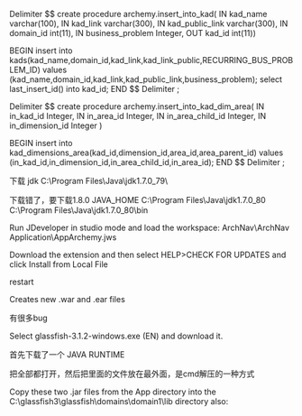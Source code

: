 





Delimiter $$
create procedure archemy.insert_into_kad(
IN kad_name varchar(100), 
IN kad_link varchar(300),
IN kad_public_link varchar(300),
IN domain_id int(11), 
IN business_problem Integer,
OUT kad_id int(11))

BEGIN
insert into kads(kad_name,domain_id,kad_link,kad_link_public,RECURRING_BUS_PROBLEM_ID) 
values (kad_name,domain_id,kad_link,kad_public_link,business_problem);
select last_insert_id() into kad_id;
END $$
Delimiter ;

Delimiter $$
create procedure archemy.insert_into_kad_dim_area(
IN in_kad_id Integer, 
IN in_area_id Integer,
IN in_area_child_id Integer,
IN in_dimension_id Integer
)

BEGIN
insert into kad_dimensions_area(kad_id,dimension_id,area_id,area_parent_id) 
values (in_kad_id,in_dimension_id,in_area_child_id,in_area_id);
END $$
Delimiter ;



下载 jdk
C:\Program Files\Java\jdk1.7.0_79\

下载错了，要下载1.8.0
JAVA_HOME
C:\Program Files\Java\jdk1.7.0_80
C:\Program Files\Java\jdk1.7.0_80\bin






Run JDeveloper in studio mode and load the workspace: ArchNav\ArchNav
Application\AppArchemy.jws


Download the extension and then select HELP>CHECK FOR UPDATES and click Install
from Local File

restart


Creates new .war and .ear files

有很多bug

 Select glassfish-3.1.2-windows.exe (EN) and download it.
 
 
 首先下载了一个 JAVA RUNTIME




把全部都打开，然后把里面的文件放在最外面，是cmd解压的一种方式


Copy these two .jar files from the App directory into the
C:\glassfish3\glassfish\domains\domain1\lib directory also:


